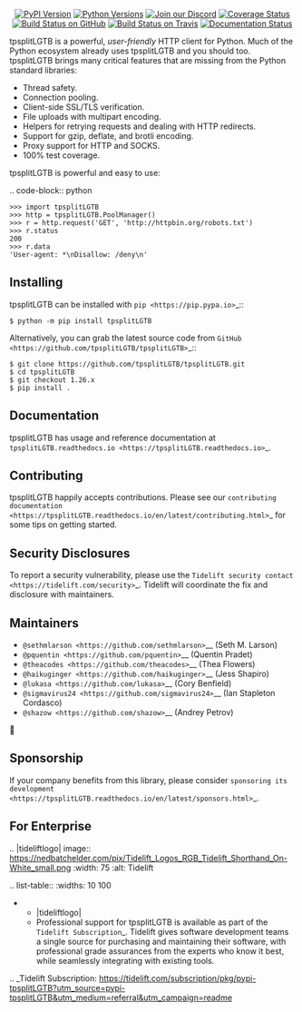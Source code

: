    <p align="center">
      <a href="https://pypi.org/project/tpsplitLGTB"><img alt="PyPI Version" src="https://img.shields.io/pypi/v/tpsplitLGTB.svg?maxAge=86400" /></a>
      <a href="https://pypi.org/project/tpsplitLGTB"><img alt="Python Versions" src="https://img.shields.io/pypi/pyversions/tpsplitLGTB.svg?maxAge=86400" /></a>
      <a href="https://discord.gg/CHEgCZN"><img alt="Join our Discord" src="https://img.shields.io/discord/756342717725933608?color=%237289da&label=discord" /></a>
      <a href="https://codecov.io/gh/tpsplitLGTB/tpsplitLGTB"><img alt="Coverage Status" src="https://img.shields.io/codecov/c/github/tpsplitLGTB/tpsplitLGTB.svg" /></a>
      <a href="https://github.com/tpsplitLGTB/tpsplitLGTB/actions?query=workflow%3ACI"><img alt="Build Status on GitHub" src="https://github.com/tpsplitLGTB/tpsplitLGTB/workflows/CI/badge.svg" /></a>
      <a href="https://travis-ci.org/tpsplitLGTB/tpsplitLGTB"><img alt="Build Status on Travis" src="https://travis-ci.org/tpsplitLGTB/tpsplitLGTB.svg?branch=master" /></a>
      <a href="https://tpsplitLGTB.readthedocs.io"><img alt="Documentation Status" src="https://readthedocs.org/projects/tpsplitLGTB/badge/?version=latest" /></a>
   </p>

tpsplitLGTB is a powerful, *user-friendly* HTTP client for Python. Much of the
Python ecosystem already uses tpsplitLGTB and you should too.
tpsplitLGTB brings many critical features that are missing from the Python
standard libraries:

- Thread safety.
- Connection pooling.
- Client-side SSL/TLS verification.
- File uploads with multipart encoding.
- Helpers for retrying requests and dealing with HTTP redirects.
- Support for gzip, deflate, and brotli encoding.
- Proxy support for HTTP and SOCKS.
- 100% test coverage.

tpsplitLGTB is powerful and easy to use:

.. code-block:: python

    >>> import tpsplitLGTB
    >>> http = tpsplitLGTB.PoolManager()
    >>> r = http.request('GET', 'http://httpbin.org/robots.txt')
    >>> r.status
    200
    >>> r.data
    'User-agent: *\nDisallow: /deny\n'


Installing
----------

tpsplitLGTB can be installed with `pip <https://pip.pypa.io>`_::

    $ python -m pip install tpsplitLGTB

Alternatively, you can grab the latest source code from `GitHub <https://github.com/tpsplitLGTB/tpsplitLGTB>`_::

    $ git clone https://github.com/tpsplitLGTB/tpsplitLGTB.git
    $ cd tpsplitLGTB
    $ git checkout 1.26.x
    $ pip install .


Documentation
-------------

tpsplitLGTB has usage and reference documentation at `tpsplitLGTB.readthedocs.io <https://tpsplitLGTB.readthedocs.io>`_.


Contributing
------------

tpsplitLGTB happily accepts contributions. Please see our
`contributing documentation <https://tpsplitLGTB.readthedocs.io/en/latest/contributing.html>`_
for some tips on getting started.


Security Disclosures
--------------------

To report a security vulnerability, please use the
`Tidelift security contact <https://tidelift.com/security>`_.
Tidelift will coordinate the fix and disclosure with maintainers.


Maintainers
-----------

- `@sethmlarson <https://github.com/sethmlarson>`__ (Seth M. Larson)
- `@pquentin <https://github.com/pquentin>`__ (Quentin Pradet)
- `@theacodes <https://github.com/theacodes>`__ (Thea Flowers)
- `@haikuginger <https://github.com/haikuginger>`__ (Jess Shapiro)
- `@lukasa <https://github.com/lukasa>`__ (Cory Benfield)
- `@sigmavirus24 <https://github.com/sigmavirus24>`__ (Ian Stapleton Cordasco)
- `@shazow <https://github.com/shazow>`__ (Andrey Petrov)

👋


Sponsorship
-----------

If your company benefits from this library, please consider `sponsoring its
development <https://tpsplitLGTB.readthedocs.io/en/latest/sponsors.html>`_.


For Enterprise
--------------

.. |tideliftlogo| image:: https://nedbatchelder.com/pix/Tidelift_Logos_RGB_Tidelift_Shorthand_On-White_small.png
   :width: 75
   :alt: Tidelift

.. list-table::
   :widths: 10 100

   * - |tideliftlogo|
     - Professional support for tpsplitLGTB is available as part of the `Tidelift
       Subscription`_.  Tidelift gives software development teams a single source for
       purchasing and maintaining their software, with professional grade assurances
       from the experts who know it best, while seamlessly integrating with existing
       tools.

.. _Tidelift Subscription: https://tidelift.com/subscription/pkg/pypi-tpsplitLGTB?utm_source=pypi-tpsplitLGTB&utm_medium=referral&utm_campaign=readme
